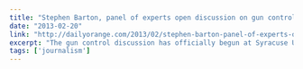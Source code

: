 ```yaml
---
title: "Stephen Barton, panel of experts open discussion on gun control"
date: "2013-02-20"
link: "http://dailyorange.com/2013/02/stephen-barton-panel-of-experts-open-discussion-on-gun-control/"
excerpt: "The gun control discussion has officially begun at Syracuse University, with the 'Guns and America: Joining the Conversation' event."
tags: ['journalism']
---
```

